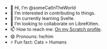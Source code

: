 - 👋 Hi, I’m @someCatInTheWorld
- 👀 I’m interested in contributing to things.
- 🌱 I’m currently learning Svelte.
- 💞️ I’m looking to collaborate on LibreKitten.
- 📫 How to reach me: [On my Scratch profile](https://scratch.mit.edu/users/o97doge/#comments).
- 😄 Pronouns: he/him
- ⚡ Fun fact: Cats > Humans

<!---
someCatInTheWorld/someCatInTheWorld is a ✨ special ✨ repository because its `README.md` (this file) appears on your GitHub profile.
You can click the Preview link to take a look at your changes.
--->
